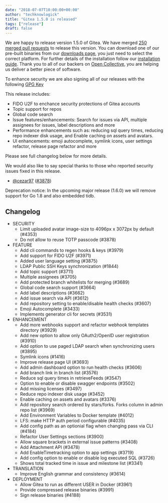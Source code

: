 ```yaml
---
date: "2018-07-07T10:00:00+00:00"
author: "techknowlogick"
title: "Gitea 1.5.0 is released"
tags: ["release"]
draft: false
---
```


We are happy to release version 1.5.0 of Gitea.  We have merged [250 merged pull requests](https://github.com/go-gitea/gitea/milestone/21?closed=1) to release this version.
You can download one of our pre-built binaries from our [downloads page](https://dl.gitea.io/gitea/1.5.0/), you just need to select the correct platform.
For further details of the installation follow our [installation guide](https://docs.gitea.io/en-us/install-from-binary/).
Thank you to all of our backers on [Open Collective](https://opencollective.com/gitea), you are helping us deliver a better piece of software.

To enhance security we are also signing all of our releases with the following [GPG Key](http://pool.sks-keyservers.net/pks/lookup?op=get&hash=on&fingerprint=on&search=0x2D9AE806EC1592E2)

This release includes:
* FIDO U2F to enchance security protections of Gitea accounts
* Topic support for repos 
* Global code search
* Issue features/enhancements: Search for issues via API, multiple assignees for issues, label descriptions and more
* Performance enhancements such as: reducing sql query times, reducing repo indexer disk usage, and Enable caching on assets and avatars.
* UI enhancements: emoji autocomplete, symlink icons, user settings refactor, release page refactor and more

Please see full changelog below for more details.

We would also like to say special thanks to those who reported security issues fixed in this release.

* [@cezar97](https://github.com/cezar97) ([#3878](https://github.com/go-gitea/gitea/pull/3878))

Deprecation notice: In the upcoming major release (1.6.0) we will remove support for Go 1.8 and also embedded tidb.

<!--more-->

## Changelog

* SECURITY
  * Limit uploaded avatar image-size to 4096px x 3072px by default (#4353)
  * Do not allow to reuse TOTP passcode (#3878)
* FEATURE
  * Add cli commands to regen hooks & keys (#3979)
  * Add support for FIDO U2F (#3971)
  * Added user language setting (#3875)
  * LDAP Public SSH Keys synchronization (#1844)
  * Add topic support (#3711)
  * Multiple assignees (#3705)
  * Add protected branch whitelists for merging (#3689)
  * Global code search support (#3664)
  * Add label descriptions (#3662)
  * Add issue search via API (#3612)
  * Add repository setting to enable/disable health checks (#3607)
  * Emoji Autocomplete (#3433)
  * Implements generator cli for secrets (#3531)
* ENHANCEMENT
  * Add more webhooks support and refactor webhook templates directory (#3929)
  * Add new option to allow only OAuth2/OpenID user registration (#3910)
  * Add option to use paged LDAP search when synchronizing users (#3895)
  * Symlink icons (#1416)
  * Improve release page UI (#3693)
  * Add admin dashboard option to run health checks (#3606)
  * Add branch link in branch list (#3576)
  * Reduce sql query times in retrieveFeeds (#3547)
  * Option to enable or disable swagger endpoints (#3502)
  * Add missing licenses (#3497)
  * Reduce repo indexer disk usage (#3452)
  * Enable caching on assets and avatars (#3376)
  * Add repository search ordered by stars/forks. Forks column in admin repo list (#3969)
  * Add Environment Variables to Docker template (#4012)
  * LFS: make HTTP auth period configurable (#4035)
  * Add config path as an optionial flag when changing pass via CLI (#4184)
  * Refactor User Settings sections (#3900)
  * Allow square brackets in external issue patterns (#3408)
  * Add Attachment API (#3478)
  * Add EnableTimetracking option to app settings (#3719)
  * Add config option to enable or disable log executed SQL (#3726)
  * Shows total tracked time in issue and milestone list (#3341)
* TRANSLATION
  * Improve English grammar and consistency (#3614)
* DEPLOYMENT
  * Allow Gitea to run as different USER in Docker (#3961)
  * Provide compressed release binaries (#3991)
  * Sign release binaries (#4188)
